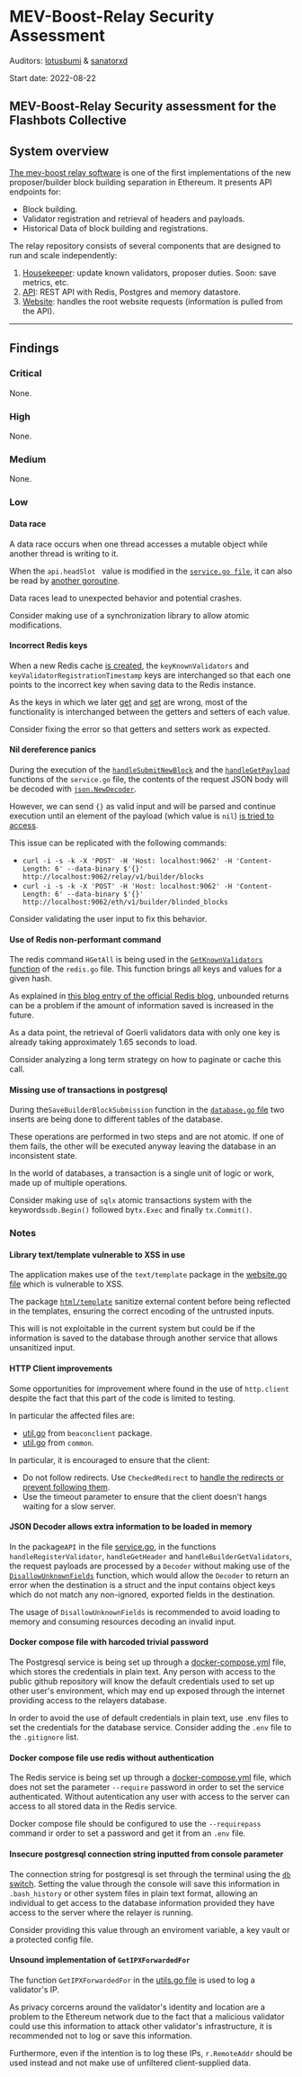 # MEV-Boost-Relay Security Assessment

Auditors: [lotusbumi](https://github.com/lotusbumi) & [sanatorxd](https://github.com/sanatorxd)

Start date: 2022-08-22

MEV-Boost-Relay Security assessment for the Flashbots Collective
---

## System overview


[The mev-boost relay software](https://github.com/flashbots/mev-boost-relay) is one of the first implementations of the new proposer/builder block building separation in Ethereum. It presents API endpoints for:

* Block building.
* Validator registration and retrieval of headers and payloads.
* Historical Data of block building and registrations.


The relay repository consists of several components that are designed to run and scale independently:

1. [Housekeeper](https://github.com/flashbots/mev-boost-relay/tree/fdb359fa6b6a7f96d37fb1f8cabb02c3868f965f/services/housekeeper): update known validators, proposer duties. Soon: save metrics, etc.
2. [API](https://github.com/flashbots/mev-boost-relay/tree/fdb359fa6b6a7f96d37fb1f8cabb02c3868f965f/services/api): REST API with Redis, Postgres and memory datastore.
3. [Website](https://github.com/flashbots/mev-boost-relay/tree/fdb359fa6b6a7f96d37fb1f8cabb02c3868f965f/services/website): handles the root website requests (information is pulled from the API).

---

## Findings

### Critical

None.

### High

None.

### Medium

None.

### Low

#### Data race 

A data race occurs when one thread accesses a mutable object while another thread is writing to it.

When the `api.headSlot ` value is modified in the [`service.go file`]([api.headSlot](https://github.com/flashbots/mev-boost-relay/blob/fdb359fa6b6a7f96d37fb1f8cabb02c3868f965f/services/api/service.go#L382)), it can also be read by [another goroutine](https://github.com/flashbots/mev-boost-relay/blob/fdb359fa6b6a7f96d37fb1f8cabb02c3868f965f/services/api/service.go#L294).

Data races lead to unexpected behavior and potential crashes.

Consider making use of a synchronization library to allow atomic modifications.

#### Incorrect Redis keys

When a new Redis cache [is created](https://github.com/flashbots/mev-boost-relay/blob/fdb359fa6b6a7f96d37fb1f8cabb02c3868f965f/datastore/redis.go#L55-L75), the `keyKnownValidators` and `keyValidatorRegistrationTimestamp` keys are interchanged so that each one points to the incorrect key when saving data to the Redis instance.

As the keys in which we later [get](https://github.com/flashbots/mev-boost-relay/blob/fdb359fa6b6a7f96d37fb1f8cabb02c3868f965f/datastore/redis.go#L136) and [set](https://github.com/flashbots/mev-boost-relay/blob/fdb359fa6b6a7f96d37fb1f8cabb02c3868f965f/datastore/redis.go#L154) are wrong, most of the functionality is interchanged between the getters and setters of each value.

Consider fixing the error so that getters and setters work as expected.

#### Nil dereference panics

During the execution of the [`handleSubmitNewBlock`](https://github.com/flashbots/mev-boost-relay/blob/fdb359fa6b6a7f96d37fb1f8cabb02c3868f965f/services/api/service.go#L702) and the [`handleGetPayload`](https://github.com/flashbots/mev-boost-relay/blob/fdb359fa6b6a7f96d37fb1f8cabb02c3868f965f/services/api/service.go#L618) functions of the `service.go` file, the contents of the request JSON body will be decoded with [`json.NewDecoder`](https://pkg.go.dev/encoding/json#NewDecoder).

However, we can send `{}` as valid input and will be parsed and continue execution until an element of the payload (which value is `nil`) [is tried to access](https://github.com/flashbots/mev-boost-relay/blob/fdb359fa6b6a7f96d37fb1f8cabb02c3868f965f/services/api/service.go#L627).

This issue can be replicated with the following commands:

* `curl -i -s -k -X 'POST' -H 'Host: localhost:9062' -H 'Content-Length: 6' --data-binary $'{}' http://localhost:9062/relay/v1/builder/blocks`
* `curl -i -s -k -X 'POST' -H 'Host: localhost:9062' -H 'Content-Length: 6' --data-binary $'{}' http://localhost:9062/eth/v1/builder/blinded_blocks`

Consider validating the user input to fix this behavior.

#### Use of Redis non-performant command

The redis command `HGetAll` is being used in the [`GetKnownValidators` function](https://github.com/flashbots/mev-boost-relay/blob/fdb359fa6b6a7f96d37fb1f8cabb02c3868f965f/datastore/redis.go) of the `redis.go` file. This function brings all keys and values for a given hash. 

As explained in [this blog entry of the official Redis blog](https://redis.com/blog/7-redis-worst-practices/), unbounded returns can be a problem if the amount of information saved is increased in the future.

As a data point, the retrieval of Goerli validators data with only one key is already taking approximately 1.65 seconds to load.

Consider analyzing a long term strategy on how to paginate or cache this call.


#### Missing use of transactions in postgresql

During the`SaveBuilderBlockSubmission` function in the [`database.go`  file](https://github.com/flashbots/mev-boost-relay/blob/fdb359fa6b6a7f96d37fb1f8cabb02c3868f965f/database/database.go) two inserts are being done to different tables of the database.

These operations are performed in two steps and are not atomic. If one of them fails, the other will be executed anyway leaving the database in an inconsistent state.

In the world of databases, a transaction is a single unit of logic or work, made up of multiple operations.

Consider making use of `sqlx` atomic transactions system with the keywords`sdb.Begin()` followed by`tx.Exec` and finally `tx.Commit()`.

### Notes



#### Library text/template vulnerable to XSS in use

The application makes use of the `text/template` package in the [website.go file](https://github.com/flashbots/mev-boost-relay/blob/fdb359fa6b6a7f96d37fb1f8cabb02c3868f965f/services/website/website.go) which is vulnerable to XSS. 

The package [`html/template`](https://pkg.go.dev/html/template) sanitize external content before being reflected in the templates, ensuring the correct encoding of the untrusted inputs.

This will is not exploitable in the current system but could be if the information is saved to the database through another service that allows unsanitized input.

#### HTTP Client improvements

Some opportunities for improvement where found in the use of `http.client` despite the fact that this part of the code is limited to testing.

In particular the affected files are:

* [util.go](https://github.com/flashbots/mev-boost-relay/blob/fdb359fa6b6a7f96d37fb1f8cabb02c3868f965f/beaconclient/util.go) from `beaconclient` package.
* [util.go](https://github.com/flashbots/mev-boost-relay/blob/fdb359fa6b6a7f96d37fb1f8cabb02c3868f965f/common/utils.go) from `common`.

In particular, it is encouraged to ensure that the client:
 
 * Do not follow redirects. Use `CheckedRedirect` to [handle the redirects or prevent following them](https://blog.logrocket.com/configuring-the-go-http-client/). 
 * Use the timeout parameter to ensure that the client doesn't hangs waiting for a slow server.

#### JSON Decoder allows extra information to be loaded in memory

In the package`API` in the file [service.go](https://github.com/flashbots/mev-boost-relay/blob/fdb359fa6b6a7f96d37fb1f8cabb02c3868f965f/services/api/service.go), in the functions `handleRegisterValidator`, `handleGetHeader` and `handleBuilderGetValidators`, the request payloads are processed by a `Decoder` without making use of the [`DisallowUnknownFields`](https://pkg.go.dev/encoding/json#Decoder.DisallowUnknownFields) function, which would allow the `Decoder` to return an error when the destination is a struct and the input contains object keys which do not match any non-ignored, exported fields in the destination.

The usage of `DisallowUnknownFields` is recommended to avoid loading to memory and consuming resources decoding an invalid input.


#### Docker compose file with harcoded trivial password

The Postgresql service is being set up through a [docker-compose.yml](https://github.com/flashbots/mev-boost-relay/blob/fdb359fa6b6a7f96d37fb1f8cabb02c3868f965f/docker-compose.yml) file, which stores the credentials in plain text.  Any person with access to the public github repository will know the default credentials used to set up other user's environment, which may end up exposed through the internet providing access to the relayers database.

In order to avoid the use of default credentials in plain text, use .env files to set the credentials for the database service. Consider adding the `.env` file to the `.gitignore` list.

#### Docker compose file use redis without authentication

The Redis service is being set up  through a [docker-compose.yml](https://github.com/flashbots/mev-boost-relay/blob/fdb359fa6b6a7f96d37fb1f8cabb02c3868f965f/docker-compose.yml) file, which does not set the  parameter `--require` password in order to set the service authenticated. Without autentication any user with access to the server can access to all stored data in the Redis service.

Docker compose file should be configured to use the `--requirepass` command ir order to set a password and get it from an `.env` file.

#### Insecure postgresql connection string inputted from console parameter

The connection string for postgresql is set through the terminal using the [`db` switch](https://github.com/flashbots/mev-boost-relay/blob/9d6b43c5a57fafe723959ffbe76b9745946f9b3a/cmd/api.go#L43). Setting the value through the console will save this information in `.bash_history` or other system files in plain text format, allowing an individual to get access to the database information provided they have access to the server where the relayer is running.

Consider providing this value through an enviroment variable, a key vault or a protected config file.

#### Unsound implementation of `GetIPXForwardedFor`

The function `GetIPXForwardedFor` in the [utils.go file](https://github.com/flashbots/mev-boost-relay/blob/main/common/utils.go) is used to log a validator's IP.

As privacy corcerns around the validator's identity and location are a problem to the Ethereum network due to the fact that a malicious validator could use this information to attack other validator's infrastructure, it is recommended not to log or save this information.

Furthermore, even if the intention is to log these IPs, `r.RemoteAddr` should be used instead and not make use of unfiltered client-supplied data.
